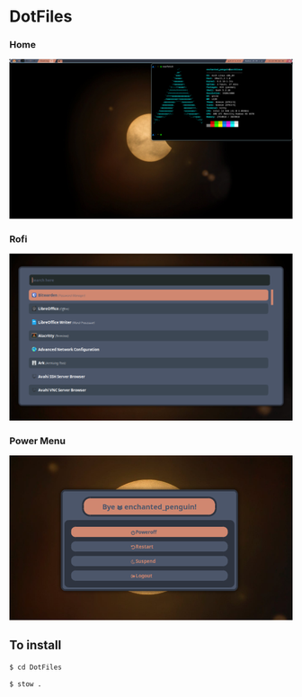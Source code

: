 # DotFiles
### Home
![Desktop Image](https://github.com/Concerned-Doggo/DotFiles/blob/main/images/desktop.png)

### Rofi
![Rofi Image](https://github.com/Concerned-Doggo/DotFiles/blob/main/images/rofi_screen.png)

### Power Menu
![Power Menu Image](https://github.com/Concerned-Doggo/DotFiles/blob/main/images/rofi_powermenu.png)

## To install
```
$ cd DotFiles
```

```
$ stow .
```
